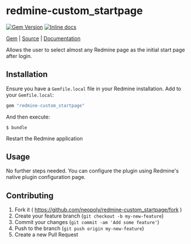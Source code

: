 [github]: https://github.com/neopoly/redmine-custom_startpage
[doc]: http://rubydoc.info/github/neopoly/redmine-custom_startpage/master/file/README.md
[gem]: https://rubygems.org/gems/redmine-custom_startpage
[gem-badge]: https://img.shields.io/gem/v/redmine-custom_startpage.svg
[inchpages]: https://inch-ci.org/github/neopoly/redmine-custom_startpage
[inchpages-badge]: https://inch-ci.org/github/neopoly/redmine-custom_startpage.svg?branch=master&style=flat

# redmine-custom_startpage

[![Gem Version][gem-badge]][gem]
[![Inline docs][inchpages-badge]][inchpages]

[Gem][gem] |
[Source][github] |
[Documentation][doc]

Allows the user to select almost any Redmine page as the initial start page after login.

## Installation

Ensure you have a `Gemfile.local` file in your Redmine installation. Add to your `Gemfile.local`:

```ruby
gem "redmine-custom_startpage"
```

And then execute:

```
$ bundle
```

Restart the Redmine application

## Usage

No further steps needed. You can configure the plugin using Redmine's native plugin
configuration page.

## Contributing

1. Fork it ( https://github.com/neopoly/redmine-custom_startpage/fork )
2. Create your feature branch (`git checkout -b my-new-feature`)
3. Commit your changes (`git commit -am 'Add some feature'`)
4. Push to the branch (`git push origin my-new-feature`)
5. Create a new Pull Request
